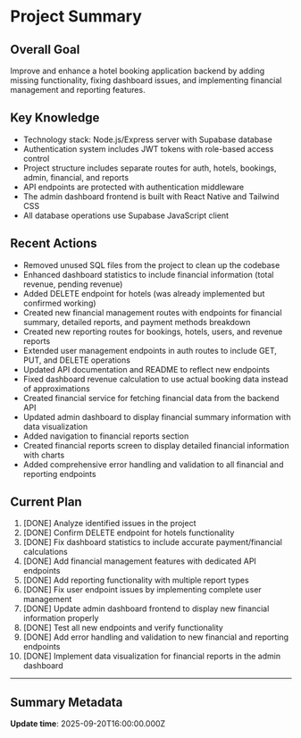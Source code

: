 # Project Summary

## Overall Goal
Improve and enhance a hotel booking application backend by adding missing functionality, fixing dashboard issues, and implementing financial management and reporting features.

## Key Knowledge
- Technology stack: Node.js/Express server with Supabase database
- Authentication system includes JWT tokens with role-based access control
- Project structure includes separate routes for auth, hotels, bookings, admin, financial, and reports
- API endpoints are protected with authentication middleware
- The admin dashboard frontend is built with React Native and Tailwind CSS
- All database operations use Supabase JavaScript client

## Recent Actions
- Removed unused SQL files from the project to clean up the codebase
- Enhanced dashboard statistics to include financial information (total revenue, pending revenue)
- Added DELETE endpoint for hotels (was already implemented but confirmed working)
- Created new financial management routes with endpoints for financial summary, detailed reports, and payment methods breakdown
- Created new reporting routes for bookings, hotels, users, and revenue reports
- Extended user management endpoints in auth routes to include GET, PUT, and DELETE operations
- Updated API documentation and README to reflect new endpoints
- Fixed dashboard revenue calculation to use actual booking data instead of approximations
- Created financial service for fetching financial data from the backend API
- Updated admin dashboard to display financial summary information with data visualization
- Added navigation to financial reports section
- Created financial reports screen to display detailed financial information with charts
- Added comprehensive error handling and validation to all financial and reporting endpoints

## Current Plan
1. [DONE] Analyze identified issues in the project
2. [DONE] Confirm DELETE endpoint for hotels functionality
3. [DONE] Fix dashboard statistics to include accurate payment/financial calculations
4. [DONE] Add financial management features with dedicated API endpoints
5. [DONE] Add reporting functionality with multiple report types
6. [DONE] Fix user endpoint issues by implementing complete user management
7. [DONE] Update admin dashboard frontend to display new financial information properly
8. [DONE] Test all new endpoints and verify functionality
9. [DONE] Add error handling and validation to new financial and reporting endpoints
10. [DONE] Implement data visualization for financial reports in the admin dashboard

---

## Summary Metadata
**Update time**: 2025-09-20T16:00:00.000Z 
